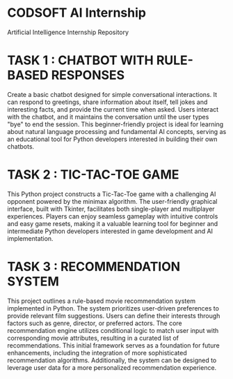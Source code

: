 # CODSOFT AI Internship
Artificial Intelligence Internship Repository

# TASK 1 : CHATBOT WITH RULE-BASED RESPONSES
Create a basic chatbot designed for simple conversational interactions. It can respond to greetings, share information about itself, tell jokes and interesting facts, and provide the current time when asked. Users interact with the chatbot, and it maintains the conversation until the user types "bye" to end the session. This beginner-friendly project is ideal for learning about natural language processing and fundamental AI concepts, serving as an educational tool for Python developers interested in building their own chatbots.

# TASK 2 : TIC-TAC-TOE GAME
This Python project constructs a Tic-Tac-Toe game with a challenging AI opponent powered by the minimax algorithm. The user-friendly graphical interface, built with Tkinter, facilitates both single-player and multiplayer experiences. Players can enjoy seamless gameplay with intuitive controls and easy game resets, making it a valuable learning tool for beginner and intermediate Python developers interested in game development and AI implementation.

# TASK 3 : RECOMMENDATION SYSTEM
This project outlines a rule-based movie recommendation system implemented in Python. The system prioritizes user-driven preferences to provide relevant film suggestions. Users can define their interests through factors such as genre, director, or preferred actors. The core recommendation engine utilizes conditional logic to match user input with corresponding movie attributes, resulting in a curated list of recommendations. This initial framework serves as a foundation for future enhancements, including the integration of more sophisticated recommendation algorithms. Additionally, the system can be designed to leverage user data for a more personalized recommendation experience.
